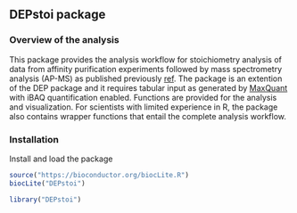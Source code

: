 ## DEPstoi package

### Overview of the analysis

This package provides the analysis workflow for stoichiometry
analysis of data from affinity purification experiments followed
by mass spectrometry analysis (AP-MS) as published previously 
[ref](http://nar.oxfordjournals.org/content/41/1/e28.long).
The package is an extention of the DEP
package and it requires tabular input as generated by
[MaxQuant](http://www.nature.com/nbt/journal/v26/n12/full/nbt.1511.html)
with iBAQ quantification enabled. Functions are provided for the analysis
and visualization. For scientists with limited experience in R,
the package also contains wrapper functions that entail the complete
analysis workflow.

### Installation

Install and load the package

``` r
source("https://bioconductor.org/biocLite.R")
biocLite("DEPstoi")

library("DEPstoi")
```
